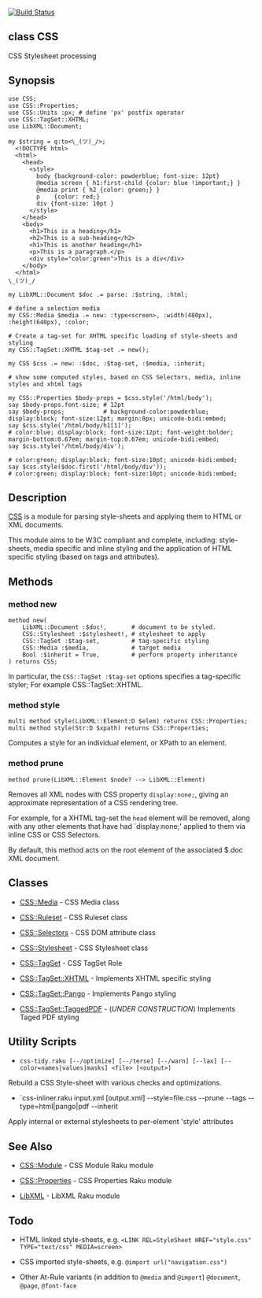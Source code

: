 [![Build Status](https://travis-ci.org/css-raku/CSS-raku.svg?branch=master)](https://travis-ci.org/css-raku/CSS-raku)

class CSS
---------

CSS Stylesheet processing

Synopsis
--------

    use CSS;
    use CSS::Properties;
    use CSS::Units :px; # define 'px' postfix operator
    use CSS::TagSet::XHTML;
    use LibXML::Document;

    my $string = q:to<\_(ツ)_/>;
      <!DOCTYPE html>
      <html>
        <head>
          <style>
            body {background-color: powderblue; font-size: 12pt}
            @media screen { h1:first-child {color: blue !important;} }
            @media print { h2 {color: green;} }
            p    {color: red;}
            div {font-size: 10pt }
          </style>
        </head>
        <body>
          <h1>This is a heading</h1>
          <h2>This is a sub-heading</h2>
          <h1>This is another heading</h1>
          <p>This is a paragraph.</p>
          <div style="color:green">This is a div</div>
        </body>
      </html>
    \_(ツ)_/

    my LibXML::Document $doc .= parse: :$string, :html;

    # define a selection media
    my CSS::Media $media .= new: :type<screen>, :width(480px), :height(640px), :color;

    # Create a tag-set for XHTML specific loading of style-sheets and styling
    my CSS::TagSet::XHTML $tag-set .= new();

    my CSS $css .= new: :$doc, :$tag-set, :$media, :inherit;

    # show some computed styles, based on CSS Selectors, media, inline styles and xhtml tags

    my CSS::Properties $body-props = $css.style('/html/body');
    say $body-props.font-size; # 12pt
    say $body-props;           # background-color:powderblue; display:block; font-size:12pt; margin:8px; unicode-bidi:embed;
    say $css.style('/html/body/h1[1]');
    # color:blue; display:block; font-size:12pt; font-weight:bolder; margin-bottom:0.67em; margin-top:0.67em; unicode-bidi:embed;
    say $css.style('/html/body/div');

    # color:green; display:block; font-size:10pt; unicode-bidi:embed;
    say $css.style($doc.first('/html/body/div'));
    # color:green; display:block; font-size:10pt; unicode-bidi:embed;

Description
-----------

[CSS](https://css-raku.github.io/CSS-raku) is a module for parsing style-sheets and applying them to HTML or XML documents.

This module aims to be W3C compliant and complete, including: style-sheets, media specific and inline styling and the application of HTML specific styling (based on tags and attributes).

Methods
-------

### method new

    method new(
        LibXML::Document :$doc!,       # document to be styled.
        CSS::Stylesheet :$stylesheet!, # stylesheet to apply
        CSS::TagSet :$tag-set,         # tag-specific styling
        CSS::Media :$media,            # target media
        Bool :$inherit = True,         # perform property inheritance
    ) returns CSS;

In particular, the `CSS::TagSet :$tag-set` options specifies a tag-specific styler; For example CSS::TagSet::XHTML. 

### method style

    multi method style(LibXML::Element:D $elem) returns CSS::Properties;
    multi method style(Str:D $xpath) returns CSS::Properties;

Computes a style for an individual element, or XPath to an element.

### method prune

    method prune(LibXML::Element $node? --> LibXML::Element)

Removes all XML nodes with CSS property `display:none;`, giving an approximate representation of a CSS rendering tree.

For example, for a XHTML tag-set the `head` element will be removed, along with any other elements that have had `display:none;' applied to them via inline CSS or CSS Selectors.

By default, this method acts on the root element of the associated $.doc XML document.

Classes
-------

  * [CSS::Media](https://css-raku.github.io/CSS-raku/Media) - CSS Media class

  * [CSS::Ruleset](https://css-raku.github.io/CSS-raku/Ruleset) - CSS Ruleset class

  * [CSS::Selectors](https://css-raku.github.io/CSS-raku/Selectors) - CSS DOM attribute class

  * [CSS::Stylesheet](https://css-raku.github.io/CSS-raku/Stylesheet) - CSS Stylesheet class

  * [CSS::TagSet](https://css-raku.github.io/CSS-raku/TagSet) - CSS TagSet Role

  * [CSS::TagSet::XHTML](https://css-raku.github.io/CSS-raku/TagSet/XHTML) - Implements XHTML specific styling

  * [CSS::TagSet::Pango](https://css-raku.github.io/CSS-raku/TagSet/Pango) - Implements Pango styling

  * [CSS::TagSet::TaggedPDF](https://css-raku.github.io/CSS-raku/TagSet/TaggedPDF) - (*UNDER CONSTRUCTION*) Implements Taged PDF styling

Utility Scripts
---------------

  * `css-tidy.raku [--/optimize] [--/terse] [--/warn] [--lax] [--color=names|values|masks] <file> [<output>]`

Rebuild a CSS Style-sheet with various checks and optimizations.

  * `css-inliner.raku input.xml [output.xml] --style=file.css --prune --tags --type=html|pango|pdf --inherit

Apply internal or external stylesheets to per-element 'style' attributes

See Also
--------

  * [CSS::Module](https://css-raku.github.io/CSS-Module-raku) - CSS Module Raku module

  * [CSS::Properties](https://css-raku.github.io/CSS-Properties-raku) - CSS Properties Raku module

  * [LibXML](https://libxml-raku.github.io/LibXML-raku/) - LibXML Raku module

Todo
----

- HTML linked style-sheets, e.g. `<LINK REL=StyleSheet HREF="style.css" TYPE="text/css" MEDIA=screen>`

- CSS imported style-sheets, e.g. `@import url("navigation.css")`

- Other At-Rule variants (in addition to `@media` and `@import`) `@document`, `@page`, `@font-face`

